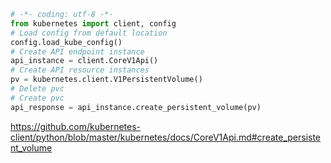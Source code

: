 
```py
# -*- coding: utf-8 -*-
from kubernetes import client, config
# Load config from default location
config.load_kube_config()
# Create API endpoint instance
api_instance = client.CoreV1Api()
# Create API resource instances
pv = kubernetes.client.V1PersistentVolume()
# Delete pvc
# Create pvc
api_response = api_instance.create_persistent_volume(pv)
```

https://github.com/kubernetes-client/python/blob/master/kubernetes/docs/CoreV1Api.md#create_persistent_volume